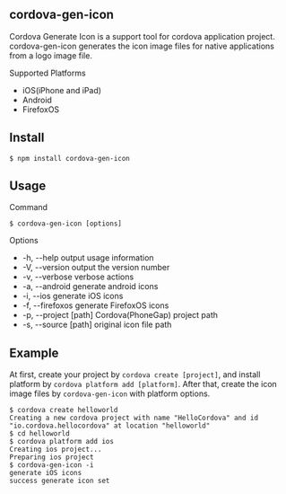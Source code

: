 cordova-gen-icon
-----------------------------------------------------------------------------
Cordova Generate Icon is a support tool for cordova application project.
cordova-gen-icon generates the icon image files for native applications from a logo image file.

Supported Platforms

* iOS(iPhone and iPad)
* Android
* FirefoxOS

Install
-----------------------------------------------------------------------------

    $ npm install cordova-gen-icon

Usage
-----------------------------------------------------------------------------

Command

    $ cordova-gen-icon [options]

Options

* -h, --help            output usage information
* -V, --version         output the version number
* -v, --verbose         verbose actions
* -a, --android         generate android icons
* -i, --ios             generate iOS icons
* -f, --firefoxos       generate FirefoxOS icons
* -p, --project [path]  Cordova(PhoneGap) project path
* -s, --source [path]   original icon file path

Example
-----------------------------------------------------------------------------
At first, create your project by `cordova create [project]`,
and install platform by `cordova platform add [platform]`.
After that, create the icon image files by `cordova-gen-icon` with platform options.

    $ cordova create helloworld
    Creating a new cordova project with name "HelloCordova" and id "io.cordova.hellocordova" at location "helloworld"
    $ cd helloworld 
    $ cordova platform add ios
    Creating ios project...
    Preparing ios project
    $ cordova-gen-icon -i
    generate iOS icons
    success generate icon set


